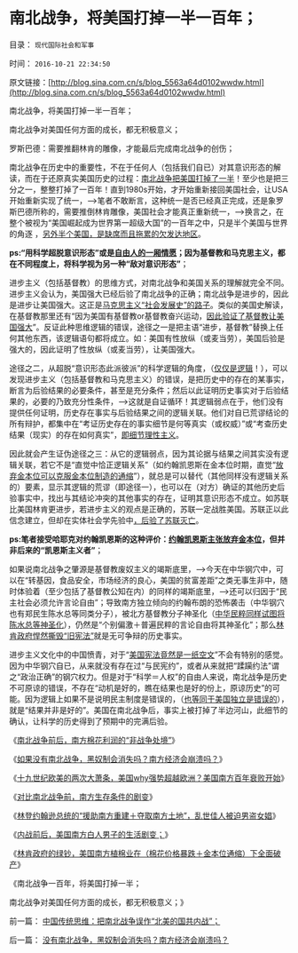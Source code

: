 # 南北战争，将美国打掉一半一百年；

目录： `现代国际社会和军事` 

时间： `2016-10-21 22:34:50` 

原文链接：[http://blog.sina.com.cn/s/blog_5563a64d0102wwdw.html](http://blog.sina.com.cn/s/blog_5563a64d0102wwdw.html)

南北战争，将美国打掉一半一百年；

南北战争对美国任何方面的成长，都无积极意义；

罗斯巴德：需要推翻林肯的雕像，才能最后完成南北战争的创伤；

南北战争在历史中的重要性，不在于任何人（包括我们自已）对其意识形态的解读，而在于还原真实美国历史的过程：[南北战争把美国打掉了一半](../../../2011/3/21/非法无正义！众神与将军！.md)！至少也是把三分之一，整整打掉了一百年！直到1980s开始，才开始重新接回美国社会，让USA开始重新实现了统一，——>笔者不敢断言，这种统一是否已经真正完成，还是象罗斯巴德所称的，需要推倒林肯雕像，美国社会才能真正重新统一，——>换言之，在整个被视为“美国崛起成为世界第一超级大国”的一百年之中，只是半个美国与世界的角逐
，[另外半个美国，是缺席而且拖累的欠发达地区](../../../2016/7/29/美国南方经济的破产，人口结构的改变；.md)。

**ps:“用科学超脱意识形态”或是[自由人的一厢情愿](../../../2016/10/19/政治不正确的科学.md)；因为基督教和马克思主义，都在不同程度上，将科学视为另一种“敌对意识形态”**；

进步主义（包括基督教）的思维方式，对南北战争和美国关系的理解就完全不同。进步主义会认为，美国强大已经后验了南北战争的正确；南北战争是进步的，因此是进步让美国强大。这正是[马克思主义“社会发展史”的路子](../../../2009/4/27/从母系氏族观点看社会发展史缺乏科学根据.md)。类似的美国史解读，在基督教那里还有“因为美国有基督教or基督教奋兴运动，[因此验证了基督教让美国强大](../../../2012/11/19/民主进程无法回避基督教的阴暗面；.md)”。反证此种思维逻辑的错误，途径之一是把主语“进步，基督教”替换上任何其他东西，该逻辑语句都将成立。如：美国有性放纵（或麦当劳），美国后验是强大的，因此证明了性放纵（或麦当劳），让美国强大。

途径之二，从超脱“意识形态此派彼派”的科学逻辑的角度，（[仅仅是逻辑](../../../2014/10/7/拒绝科学逻辑的任何人的任何信仰，都有邪教化的本能.md)！），可以发现进步主义（包括基督教和马克思主义）的错误，是把历史中的存在的某事实，断言为后验结果的必要条件，甚至是充分条件；然后以此证明历史事实对于后验结果的，必要的乃致充分性条件，——>这就是自证循环！其逻辑弱点在于，他们没有提供任何证明，历史存在事实与后验结果之间的逻辑关联。他们对自已荒谬结论的所有辩护，都集中在“考证历史存在的事实细节是何等真实（或权威）”或“考查历史结果（现实）的存在如何真实”，[即细节理性主义](../../../2014/9/13/科学的世界观和方法论，与传统公知，逻辑冲突不可调和；.md)。

因此就会产生证伪途径之三：从它的逻辑弱点，因为其论据与结果之间其实没有逻辑关联，若它不是“直觉中恰正逻辑关系”（如约翰凯恩斯在金本位时期，直觉“[放弃金本位可以克服金本位制造的通缩](../../../2011/8/23/黄金不是天然法定货币；金本位没有必要.md)”），就总是可以替代（其他同样没有逻辑关系的）要素，显示其逻辑的荒谬（即途径一），也可以在（对方）确证的其他历史后验事实中，找出与其结论冲突的其他事实的存在，证明其意识形态不成立。如苏联比美国林肯更进步，若进步主义的观点是正确的，苏联一定战胜美国。苏联正以此信念建立，但却在实体社会学先验中[，后验了苏联灭亡](../../../2009/2/19/250亿美元望远镜看透苏联崩溃真相.md)。

**ps:笔者接受哈耶克对约翰凯恩斯的这种评价：[约翰凯恩斯主张放弃金本位](../../../2012/7/10/帮约翰.凯恩斯把《通论》中错误的观点完整讲清楚.md)，但并非后来的“凯恩斯主义者”**；

如果说南北战争之肇源是基督教废奴主义的竭斯底里，——>今天在中华钢穴中，可以在“转基因，食品安全，市场经济的良心，美国的贫富差距”之类无事生非中，随时体验着（至少包括了基督教公知在内）的同样的竭斯底里，——>还可以归因于“民主社会必须允许言论自由”；导致南方独立倾向的约翰布朗的恐怖袭击（中华钢穴也有郑民生陈水总等同类分子），被北方基督教分子神圣化（[中华民粹同样试图将陈水总等神圣化](../../../2013/6/14/个人恐怖主义提醒公众，民粹大革命是最凶恶的敌人.md)），仍然是“个别偏激＋普遍民粹的言论自由将其神圣化”；那么[林肯政府悍然撕毁“旧宪法”](../../../2011/4/2/国际法不相信眼泪，主权无弱者.md)就是无可争辩的历史事实。

进步主义文化中的中国愤青，对于“[美国宪法竟然是一纸空文](../../../2016/7/27/南北战争的原因，在于美国宪法，本质是一纸空文.md)”不会有特别的感觉。因为中华钢穴自已，从来就没有存在过“与民宪约”，或者从来就把“蹂躏约法”谓之“政治正确”的钢穴权力。但是对于“科学＝人权”的自由人来说，南北战争是历史不可原谅的错误，不存在“动机是好的，瞧在结果也是好的份上，原谅历史”的可能。因为逻辑上如果不是说明民主制度是错误的，（[也等同于美国独立是错误的](../../../2013/3/18/独立战争如果是正义的，南北战争就是非正义的.md)），就是“结果并非是好的”。美国在南北战争后，事实上被打掉了半边河山，此细节的确认，让科学的历史得到了预期中的完满后验。

《[南北战争前后，南方棉花利润的“非战争处境”](../../../2016/10/14/如果美国南方政治不是民主制，未必爆发南北战争.md)》

《[如果没有南北战争，黑奴制会消失吗？南方经济会崩溃吗？](../../../2016/10/15/没有南北战争，黑奴制会消失吗？南方经济会崩溃吗？.md)》

《[十九世纪欧美的两次大萧条，美国why强势超越欧洲？美国南方百年衰败开始](../../../2016/10/16/十九世纪欧美的两次大萧条，美国why强势超越欧洲？.md)》

《[对比南北战争前，南方生存条件的剧变](../../../2016/10/17/对比南北战争前，南方生存条件的剧变；.md)》

《[林登约翰逊总统的“援助南方重建＋夺取南方土地”，乱世佳人被迫男盗女娼](../../../2016/10/18/《乱世佳人》被迫男盗女娼，筹缴房产税！.md)》

《[内战前后，美国南方白人男子的生活剧变；](../../../2016/10/19/内战前后，美国南方白人男子的生活剧变；.md)》

《[林肯政府的绿钞，美国南方植棉业在（棉花价格暴跌＋金本位通缩）下全面破产](../../../2016/10/20/美国南方的植棉业，中华房地产，林肯的绿钞.md)》

《南北战争一百年，将美国打掉一半；

南北战争对美国任何方面的成长，都无积极意义；》

前一篇： [中国传统思维：把南北战争误作“北美的国共内战”；](../../../2016/10/23/中国传统思维：把南北战争误作“北美的国共内战”；.md)

后一篇： [没有南北战争，黑奴制会消失吗？南方经济会崩溃吗？](../../../2016/10/15/没有南北战争，黑奴制会消失吗？南方经济会崩溃吗？.md)

